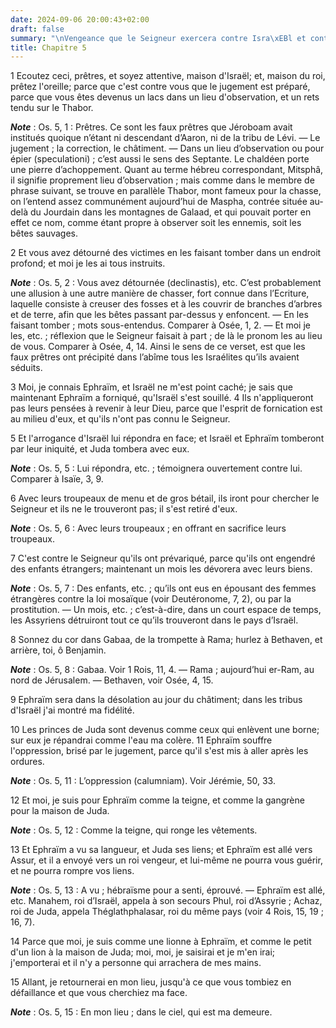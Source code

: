 ```yaml
---
date: 2024-09-06 20:00:43+02:00
draft: false
summary: "\nVengeance que le Seigneur exercera contre Isra\xEBl et contre Juda.\n"
title: Chapitre 5
---
```





1 Ecoutez ceci, prêtres, et soyez attentive, maison d'Israël; et, maison du roi, prêtez l'oreille; parce que c'est contre vous que le jugement est préparé, parce que vous êtes devenus un lacs dans un lieu d'observation, et un rets tendu sur le Thabor.

***Note*** :  Os. 5, 1 : Prêtres. Ce sont les faux prêtres que Jéroboam avait institués quoique n’étant ni descendant d’Aaron, ni de la tribu de Lévi. ― Le jugement ; la correction, le châtiment. ― Dans un lieu d’observation ou pour épier (speculationi) ; c’est aussi le sens des Septante. Le chaldéen porte une pierre d’achoppement. Quant au terme hébreu correspondant, Mitsphâ, il signifie proprement lieu d’observation ; mais comme dans le membre de phrase suivant, se trouve en parallèle Thabor, mont fameux pour la chasse, on l’entend assez communément aujourd’hui de Maspha, contrée située au-delà du Jourdain dans les montagnes de Galaad, et qui pouvait porter en effet ce nom, comme étant propre à observer soit les ennemis, soit les bêtes sauvages.


2 Et vous avez détourné des victimes en les faisant tomber dans un endroit profond; et moi je les ai tous instruits.

***Note*** :  Os. 5, 2 : Vous avez détournée (declinastis), etc. C’est probablement une allusion à une autre manière de chasser, fort connue dans l’Ecriture, laquelle consiste à creuser des fosses et à les couvrir de branches d’arbres et de terre, afin que les bêtes passant par-dessus y enfoncent. ― En les faisant tomber ; mots sous-entendus. Comparer à Osée, 1, 2. ― Et moi je les, etc. ; réflexion que le Seigneur faisait à part ; de là le pronom les au lieu de vous. Comparer à Osée, 4, 14. Ainsi le sens de ce verset, est que les faux prêtres ont précipité dans l’abîme tous les Israélites qu’ils avaient séduits.

3 Moi, je connais Ephraïm, et Israël ne m'est point caché; je sais que maintenant Ephraïm a forniqué, qu'Israël s'est souillé. 4 Ils n'appliqueront pas leurs pensées à revenir à leur Dieu, parce que l'esprit de fornication est au milieu d'eux, et qu'ils n'ont pas connu le Seigneur.


5 Et l'arrogance d'Israël lui répondra en face; et Israël et Ephraïm tomberont par leur iniquité, et Juda tombera avec eux.

***Note*** :  Os. 5, 5 : Lui répondra, etc. ; témoignera ouvertement contre lui. Comparer à Isaïe, 3, 9.

6 Avec leurs troupeaux de menu et de gros bétail, ils iront pour chercher le Seigneur et ils ne le trouveront pas; il s'est retiré d'eux.

***Note*** :  Os. 5, 6 : Avec leurs troupeaux ; en offrant en sacrifice leurs troupeaux.

7 C'est contre le Seigneur qu'ils ont prévariqué, parce qu'ils ont engendré des enfants étrangers; maintenant un mois les dévorera avec leurs biens.

***Note*** :  Os. 5, 7 : Des enfants, etc. ; qu’ils ont eus en épousant des femmes étrangères contre la loi mosaïque (voir Deutéronome, 7, 2), ou par la prostitution. ― Un mois, etc. ; c’est-à-dire, dans un court espace de temps, les Assyriens détruiront tout ce qu’ils trouveront dans le pays d’Israël.


8 Sonnez du cor dans Gabaa, de la trompette à Rama; hurlez à Bethaven, et arrière, toi, ô Benjamin.

***Note*** :  Os. 5, 8 : Gabaa. Voir 1 Rois, 11, 4. ― Rama ; aujourd’hui er-Ram, au nord de Jérusalem. ― Bethaven, voir Osée, 4, 15.

9 Ephraïm sera dans la désolation au jour du châtiment; dans les tribus d'Israël j'ai montré ma fidélité.


10 Les princes de Juda sont devenus comme ceux qui enlèvent une borne; sur eux je répandrai comme l'eau ma colère. 11 Ephraïm souffre l'oppression, brisé par le jugement, parce qu'il s'est mis à aller après les ordures.

***Note*** :  Os. 5, 11 : L’oppression (calumniam). Voir Jérémie, 50, 33.

12 Et moi, je suis pour Ephraïm comme la teigne, et comme la gangrène pour la maison de Juda.

***Note*** :  Os. 5, 12 : Comme la teigne, qui ronge les vêtements.


13 Et Ephraïm a vu sa langueur, et Juda ses liens; et Ephraïm est allé vers Assur, et il a envoyé vers un roi vengeur, et lui-même ne pourra vous guérir, et ne pourra rompre vos liens.

***Note*** :  Os. 5, 13 : A vu ; hébraïsme pour a senti, éprouvé. ― Ephraïm est allé, etc. Manahem, roi d’Israël, appela à son secours Phul, roi d’Assyrie ; Achaz, roi de Juda, appela Théglathphalasar, roi du même pays (voir 4 Rois, 15, 19 ; 16, 7).

14 Parce que moi, je suis comme une lionne à Ephraïm, et comme le petit d'un lion à la maison de Juda; moi, moi, je saisirai et je m'en irai; j'emporterai et il n'y a personne qui arrachera de mes mains.


15 Allant, je retournerai en mon lieu, jusqu'à ce que vous tombiez en défaillance et que vous cherchiez ma face.

***Note*** :  Os. 5, 15 : En mon lieu ; dans le ciel, qui est ma demeure.

